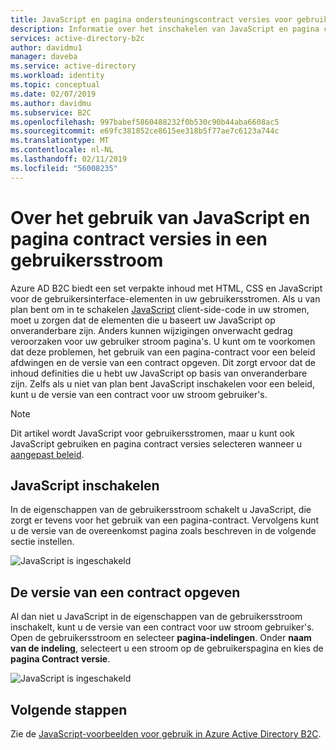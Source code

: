 ```yaml
---
title: JavaScript en pagina ondersteuningscontract versies voor gebruikersstromen in Azure Active Directory B2C | Microsoft Docs
description: Informatie over het inschakelen van JavaScript en pagina contract versies gebruiken om aan te passen van de gebruikersstroom van een in Azure Active Directory B2C.
services: active-directory-b2c
author: davidmu1
manager: daveba
ms.service: active-directory
ms.workload: identity
ms.topic: conceptual
ms.date: 02/07/2019
ms.author: davidmu
ms.subservice: B2C
ms.openlocfilehash: 997babef5860488232f0b530c90b44aba6608ac5
ms.sourcegitcommit: e69fc381852ce8615ee318b5f77ae7c6123a744c
ms.translationtype: MT
ms.contentlocale: nl-NL
ms.lasthandoff: 02/11/2019
ms.locfileid: "56008235"
---
```

# <a name="about-using-javascript-and-page-contract-versions-in-a-user-flow"></a>Over het gebruik van JavaScript en pagina contract versies in een gebruikersstroom

Azure AD B2C biedt een set verpakte inhoud met HTML, CSS en JavaScript voor de gebruikersinterface-elementen in uw gebruikersstromen. Als u van plan bent om in te schakelen [JavaScript](javascript-samples.md) client-side-code in uw stromen, moet u zorgen dat de elementen die u baseert uw JavaScript op onveranderbare zijn. Anders kunnen wijzigingen onverwacht gedrag veroorzaken voor uw gebruiker stroom pagina's. U kunt om te voorkomen dat deze problemen, het gebruik van een pagina-contract voor een beleid afdwingen en de versie van een contract opgeven. Dit zorgt ervoor dat de inhoud definities die u hebt uw JavaScript op basis van onveranderbare zijn. Zelfs als u niet van plan bent JavaScript inschakelen voor een beleid, kunt u de versie van een contract voor uw stroom gebruiker's.

> [!NOTE]
> Dit artikel wordt JavaScript voor gebruikersstromen, maar u kunt ook JavaScript gebruiken en pagina contract versies selecteren wanneer u [aangepast beleid](page-contract.md).

## <a name="enable-javascript"></a>JavaScript inschakelen

In de eigenschappen van de gebruikersstroom schakelt u JavaScript, die zorgt er tevens voor het gebruik van een pagina-contract. Vervolgens kunt u de versie van de overeenkomst pagina zoals beschreven in de volgende sectie instellen.

![JavaScript is ingeschakeld](media/user-flow-javascript-overview/javascript-settings.PNG)

## <a name="specify-a-page-contract-version"></a>De versie van een contract opgeven

Al dan niet u JavaScript in de eigenschappen van de gebruikersstroom inschakelt, kunt u de versie van een contract voor uw stroom gebruiker's. Open de gebruikersstroom en selecteer **pagina-indelingen**. Onder **naam van de indeling**, selecteert u een stroom op de gebruikerspagina en kies de **pagina Contract versie**.

![JavaScript is ingeschakeld](media/user-flow-javascript-overview/page-contract-version.PNG)

## <a name="next-steps"></a>Volgende stappen
Zie de [JavaScript-voorbeelden voor gebruik in Azure Active Directory B2C](javascript-samples.md).
